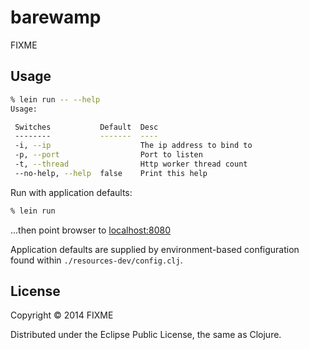 # barewamp

FIXME

## Usage

```bash
% lein run -- --help
Usage:

 Switches           Default  Desc
 --------           -------  ----
 -i, --ip                    The ip address to bind to
 -p, --port                  Port to listen
 -t, --thread                Http worker thread count
 --no-help, --help  false    Print this help
```

Run with application defaults:

```bash
% lein run
```
...then point browser to [localhost:8080](http://localhost:8080)

Application defaults are supplied by environment-based configuration
found within `./resources-dev/config.clj`.

## License

Copyright © 2014 FIXME

Distributed under the Eclipse Public License, the same as Clojure.
